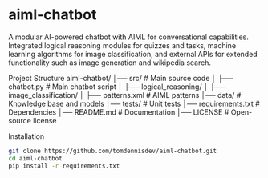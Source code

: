 # aiml-chatbot
A modular AI-powered chatbot with AIML for conversational capabilities. Integrated logical reasoning modules for quizzes and tasks, machine learning algorithms for image classification, and external APIs for extended functionality such as image generation and wikipedia search.

Project Structure
aiml-chatbot/
│── src/                     # Main source code
│   ├── chatbot.py           # Main chatbot script
│   ├── logical_reasoning/
│   ├── image_classification/
│   ├── patterns.xml         # AIML patterns
│── data/                    # Knowledge base and models
│── tests/                   # Unit tests
│── requirements.txt         # Dependencies
│── README.md                # Documentation
│── LICENSE                  # Open-source license

Installation
```bash
git clone https://github.com/tomdennisdev/aiml-chatbot.git
cd aiml-chatbot
pip install -r requirements.txt

